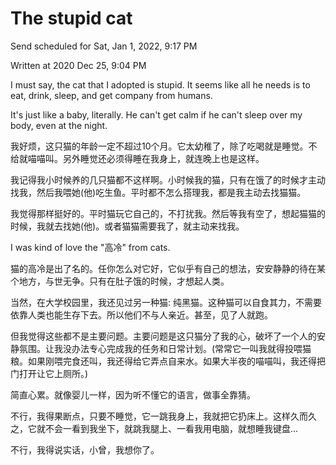# The stupid cat

Send scheduled for Sat, Jan 1, 2022, 9:17 PM





Written at 2020 Dec 25, 9:04 PM

I must say, the cat that I adopted is stupid. It seems like all he needs is to eat, drink, sleep, and get company from humans.

It's just like a baby, literally. He can't get calm if he can't sleep over my body, even at the night.



我好烦，这只猫的年龄一定不超过10个月。它太幼稚了，除了吃喝就是睡觉。不给就喵喵叫。另外睡觉还必须得睡在我身上，就连晚上也是这样。

我记得我小时候养的几只猫都不这样啊。小时候我的猫，只有在饿了的时候才主动找我，然后我喂她\(他\)吃生鱼。平时都不怎么搭理我，都是我主动去找猫猫。



我觉得那样挺好的。平时猫玩它自己的，不打扰我。然后等我有空了，想起猫猫的时候，我就去找她\(他\)。或者猫猫需要我了，就主动来找我。



I was kind of love the "高冷" from cats.

猫的高冷是出了名的。任你怎么对它好，它似乎有自己的想法，安安静静的待在某个地方，与世无争。只有在肚子饿的时候，才想起人类。

当然，在大学校园里，我还见过另一种猫: 纯黑猫。这种猫可以自食其力，不需要依靠人类也能生存下去。所以他们不与人亲近。甚至，见了人就跑。



但我觉得这些都不是主要问题。主要问题是这只猫分了我的心，破坏了一个人的安静氛围。让我没办法专心完成我的任务和日常计划。\(常常它一叫我就得投喂猫粮。如果刚喂完食还叫，我还得给它弄点自来水。如果大半夜的喵喵叫，我还得把门打开让它上厕所。\)

简直心累。就像婴儿一样，因为听不懂它的语言，做事全靠猜。



不行，我得果断点，只要不睡觉，它一跳我身上，我就把它扔床上。这样久而久之，它就不会一看到我坐下，就跳我腿上、一看我用电脑，就想睡我键盘...



不行，我得说实话，小曾，我想你了。

